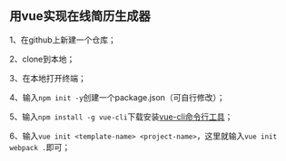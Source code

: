 ## 用vue实现在线简历生成器

1、在github上新建一个仓库；

2、clone到本地；

3、在本地打开终端；

4、输入`npm init -y`创建一个package.json（可自行修改）；

5、输入`npm install -g vue-cli`下载安装[vue-cli命令行工具](https://github.com/vuejs/vue-cli)；

6、输入`vue init <template-name> <project-name>`，这里就输入`vue init webpack .`即可；
